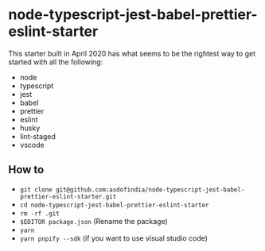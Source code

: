 # node-typescript-jest-babel-prettier-eslint-starter

This starter built in April 2020 has what seems to be the rightest way to get started with all the following:

* node
* typescript
* jest
* babel
* prettier
* eslint
* husky
* lint-staged
* vscode

## How to

* `git clone git@github.com:asdofindia/node-typescript-jest-babel-prettier-eslint-starter.git`
* `cd node-typescript-jest-babel-prettier-eslint-starter`
* `rm -rf .git`
* `$EDITOR package.json` (Rename the package)
* `yarn`
* `yarn pnpify --sdk` (if you want to use visual studio code)